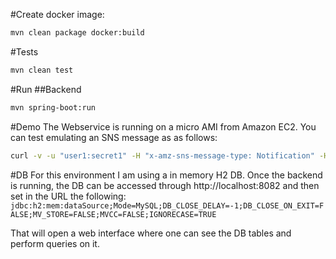#Create docker image:
```bash
mvn clean package docker:build
```


#Tests
```bash
mvn clean test
````

#Run
##Backend
```bash
mvn spring-boot:run
```

#Demo
The Webservice is running on a micro AMI from Amazon EC2. You can test emulating an SNS message as as follows:

```bash
curl -v -u "user1:secret1" -H "x-amz-sns-message-type: Notification" -H "Content-type: text/plain" -X POST -d '{"email":"aaa@example.com","name":"Didac","message":"This is a message sent by Merkel","timestamp":"2016-11-21T00:07:40"}' "http://localhost:8080/notification"
```

#DB
For this environment I am using a in memory H2 DB. Once the backend is running, the DB can be accessed through http://localhost:8082 and then set in the URL the following:
`jdbc:h2:mem:dataSource;Mode=MySQL;DB_CLOSE_DELAY=-1;DB_CLOSE_ON_EXIT=FALSE;MV_STORE=FALSE;MVCC=FALSE;IGNORECASE=TRUE`

That will open a web interface where one can see the DB tables and perform queries on it.
